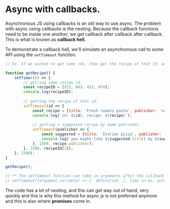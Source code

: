 # Async with callbacks.

Asynchronous JS using callbacks is an old way to use async. The problem with async using callbacks is the nesting. Because the callback functions need to be inside one another, we get callback after callback after callback. This is what is known as **callback hell.**

To demonstrate a callback hell, we'll simulate an asynchronous call to some API using the `setTimeout` function.

```js
// Ex. If we wanted to get some ids, then get the recipe of that id, and then get another recipe of the same publisher, all from an api.

function getRecipe() {
    setTimer(() => {
        // getting some recipe id.
        const recipeID = [523, 883, 432, 974];
        console.log(recipeID);
        
        // getting the recipe of that id.
        setTimeout(id => {
            const recipe = {title: 'Fresh tomato pasta', publisher: 'someone'};
            console.log(`id: ${id}, recipe: ${recipe}`);
            
            // getting a suggested recipe by same publisher.
            setTimeout(publisher => {
                const suggested = {title: 'Italian pizza', publisher: 'someone'};
                console.log(`you might like ${suggested.title} by ${suggested.publisher}`);
            }, 1500, recipe.publisher);
        }, 1500, recipeID[2]);
    }, 1500);
}

getRecipe();

// ** The setTimeout function can take in arguments after the callback and the time in ms.
// setTimeout((argument_variable) => {  definition  }, time in ms, actual_argument);
```



The code has a lot of nesting, and this can get way out of hand, very quickly and this is why this method for async js is not preferred anymore and this is also where **promises** come in.